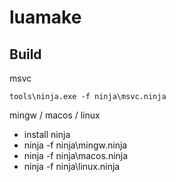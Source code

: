 # luamake

## Build

msvc
```
tools\ninja.exe -f ninja\msvc.ninja
```

mingw / macos / linux

* install ninja
* ninja -f ninja\mingw.ninja
* ninja -f ninja\macos.ninja
* ninja -f ninja\linux.ninja

